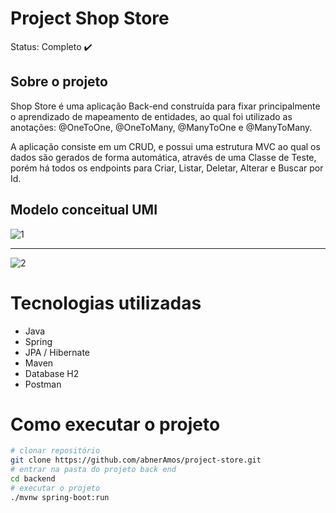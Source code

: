 # Project Shop Store

Status: Completo :heavy_check_mark:

## Sobre o projeto

Shop Store é uma aplicação Back-end construída para fixar principalmente o aprendizado de mapeamento de entidades, ao qual foi utilizado as anotações: @OneToOne, @OneToMany, @ManyToOne e @ManyToMany.

A aplicação consiste em um CRUD, e possui uma estrutura MVC ao qual os dados são gerados de forma automática, através de uma Classe de Teste, porém há todos os endpoints para Criar, Listar, Deletar, Alterar e Buscar por Id.

## Modelo conceitual UMI

![1](https://user-images.githubusercontent.com/122306064/224030988-0849aa50-973c-4f56-82ec-7ede04d29367.jpg)

---------------------------------------------

![2](https://user-images.githubusercontent.com/122306064/224031212-fed22971-0541-4f3b-8237-af964b597a43.jpg)

# Tecnologias utilizadas

- Java
- Spring
- JPA / Hibernate
- Maven
- Database H2
- Postman

# Como executar o projeto

```bash
# clonar repositório
git clone https://github.com/abnerAmos/project-store.git
# entrar na pasta do projeto back end
cd backend
# executar o projeto
./mvnw spring-boot:run
```